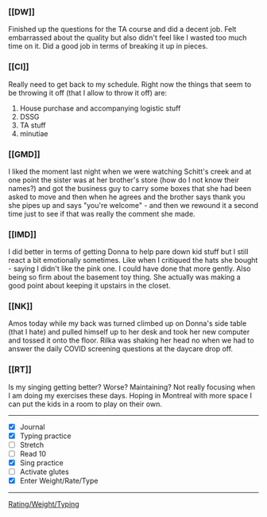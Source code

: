 ### [[DW]]
Finished up the questions for the TA course and did a decent job. Felt embarrassed about the quality but also didn't feel like I wasted too much time on it. Did a good job in terms of breaking it up in pieces.

### [[CI]]
Really need to get back to my schedule. Right now the things that seem to be throwing it off (that I allow to throw it off) are:
1. House purchase and accompanying logistic stuff
2. DSSG
3. TA stuff
4. minutiae

### [[GMD]]
I liked the moment last night when we were watching Schitt's creek and at one point the sister was at her brother's store (how do I not know their names?) and got the business guy to carry some boxes that she had been asked to move and then when he agrees and the brother says thank you she pipes up and says "you're welcome" - and then we rewound it a second time just to see if that was really the comment she made.

### [[IMD]]
I did better in terms of getting Donna to help pare down kid stuff but I still react a bit emotionally sometimes. Like when I critiqued the hats she bought - saying I didn't like the pink one. I could have done that more gently. Also being so firm about the basement toy thing. She actually was making a good point about keeping it upstairs in the closet.

### [[NK]]
Amos today while my back was turned climbed up on Donna's side table (that I hate) and pulled himself up to her desk and took her new computer and tossed it onto the floor. Rilka was shaking her head no when we had to answer the daily COVID screening questions at the daycare drop off.

### [[RT]]
Is my singing getting better? Worse? Maintaining? Not really focusing when I am doing my exercises these days. Hoping in Montreal with more space I can put the kids in a room to play on their own.

---
- [x] Journal
- [x] Typing practice
- [ ] Stretch
- [ ] Read 10
- [x] Sing practice
- [ ] Activate glutes
- [x] Enter Weight/Rate/Type
---

[Rating/Weight/Typing](https://docs.google.com/spreadsheets/d/1p6cinTqipnxyiSCgPBAWp2cAHA5q6P0NL58bNCxedCY/edit#gid=0)
